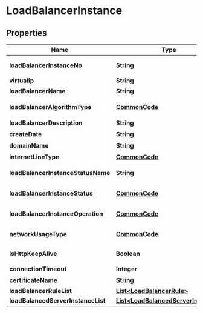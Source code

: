 
# LoadBalancerInstance

## Properties
Name | Type | Description | Notes
------------ | ------------- | ------------- | -------------
**loadBalancerInstanceNo** | **String** | 로드밸런서인스턴스번호 |  [optional]
**virtualIp** | **String** | virtualIp |  [optional]
**loadBalancerName** | **String** | 로드밸런서명 |  [optional]
**loadBalancerAlgorithmType** | [**CommonCode**](CommonCode.md) | 로드밸런서알고리즘구분코 |  [optional]
**loadBalancerDescription** | **String** | 로드밸런서설명 |  [optional]
**createDate** | **String** | 생성일자 |  [optional]
**domainName** | **String** | 도메인명 |  [optional]
**internetLineType** | [**CommonCode**](CommonCode.md) | 인터넷회선구분 |  [optional]
**loadBalancerInstanceStatusName** | **String** | 로드밸런서인스턴스상태명 |  [optional]
**loadBalancerInstanceStatus** | [**CommonCode**](CommonCode.md) | 로드밸런서인스턴스상태 |  [optional]
**loadBalancerInstanceOperation** | [**CommonCode**](CommonCode.md) | 로드밸런서인스턴스OP |  [optional]
**networkUsageType** | [**CommonCode**](CommonCode.md) | 네트워크사용구분 |  [optional]
**isHttpKeepAlive** | **Boolean** | httpKeepAlive사용여부 |  [optional]
**connectionTimeout** | **Integer** | 커넥션타임아웃 |  [optional]
**certificateName** | **String** | SSL인증명 |  [optional]
**loadBalancerRuleList** | [**List&lt;LoadBalancerRule&gt;**](LoadBalancerRule.md) |  |  [optional]
**loadBalancedServerInstanceList** | [**List&lt;LoadBalancedServerInstance&gt;**](LoadBalancedServerInstance.md) |  |  [optional]




